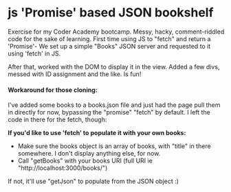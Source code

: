 # js 'Promise' based JSON bookshelf

Exercise for my Coder Academy bootcamp. Messy, hacky, comment-riddled code for the sake of learning. First time using JS to "fetch" and return a 'Promise'- We set up a simple "Books" JSON server and requested to it using 'fetch' in JS.

After that, worked with the DOM to display it in the view. Added a few divs, messed with ID assignment and the like. Is fun!

#### Workaround for those cloning:

I've added some books to a books.json file and just had the page pull them in directly for now, bypassing the "promise" "fetch" by default. I left the code in there for the fetch, though:

**If you'd like to use 'fetch' to populate it with your own books:** 

- Make sure the books object is an array of books, with "title" in there somewhere. I don't display anything else, for now. 
- Call "getBooks" with your books URI (full URI ie "http://localhost:3000/books/")

If not, it'll use "getJson" to populate from the JSON object :)